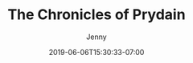 ---
title: "The Chronicles of Prydain"
date: 2019-06-06T15:30:33-07:00
draft: true
author: "Jenny"
summary: "Bacon ipsum dolor amet ham hock duis spare ribs ullamco shank sausage."
---
